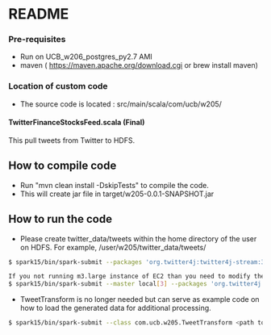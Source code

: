 # README

### Pre-requisites
- Run on UCB_w206_postgres_py2.7 AMI 
- maven ( https://maven.apache.org/download.cgi or brew install maven)

### Location of custom code 
- The source code is located : src/main/scala/com/ucb/w205/

#### TwitterFinanceStocksFeed.scala (Final)
This pull tweets from Twitter to HDFS.  


## How to compile code
- Run "mvn clean install -DskipTests" to compile the code. 
- This will create jar file in target/w205-0.0.1-SNAPSHOT.jar

## How to run the code

- Please create twitter_data/tweets within the home directory of the user on HDFS. For example, /user/w205/twitter_data/tweets/

```sh
$ spark15/bin/spark-submit --packages 'org.twitter4j:twitter4j-stream:3.0.4'  --class com.ucb.w205.TwitterFinanceStocksFeed <path to w205-0.0.1-SNAPSHOT.jar>  <consumer key> <consumer secret> <access token> <access token secret>  <path to stock ticker list>

If you not running m3.large instance of EC2 than you need to modify the above command 
$ spark15/bin/spark-submit --master local[3] --packages 'org.twitter4j:twitter4j-stream:3.0.4'  --class com.ucb.w205.TwitterFinanceStocksFeed <path to w205-0.0.1-SNAPSHOT.jar>  <consumer key> <consumer secret> <access token> <access token secret>  <path to stock ticker list>
```

- TweetTransform is no longer needed but can serve as example code on how to load the generated data for additional processing.

```sh
$ spark15/bin/spark-submit --class com.ucb.w205.TweetTransform <path to w205-0.0.1-SNAPSHOT.jar>  'twitter_data/tweets/tweets*/part-*'
```

